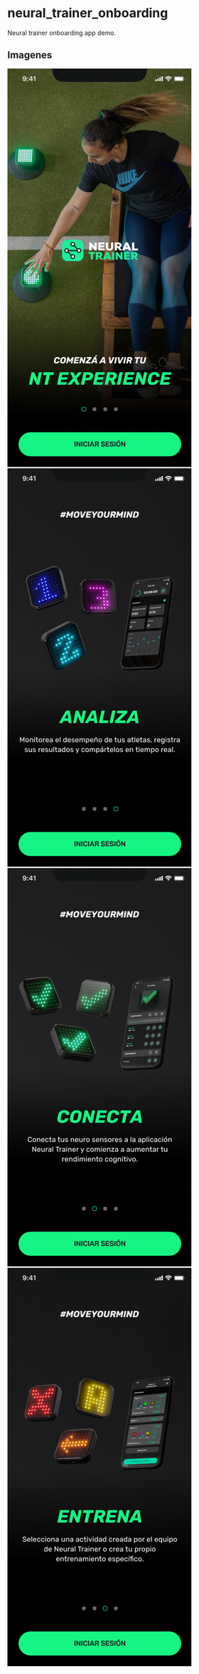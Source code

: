 # neural_trainer_onboarding

Neural trainer onboarding app demo.

## Imagenes

![1](img/1.jpg)
![2](img/2.jpg)
![3](img/3.jpg)
![4`](img/4.jpg)
